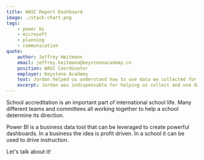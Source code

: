 ```yaml
---
title: WASC Report Dashboard
image: ./stack-chart.png
tags: 
    - power bi
    - microsoft
    - planning
    - communication
quote: 
    author: Jeffrey Heitmann
    email: jeffrey.heitmann@keystoneacademy.cn
    position: WASC Coordinator
    employer: Keystone Academy
    text: Jordan helped us understand how to use data we collected for our WASC review in a way that helped us understand better our challenges and successes as a school. Through the use of Power BI, we were able to mine data in a more profound way to give us answers we were seeking about our student and teacher well-being, professional development an d experiential education program.
    excerpt: Jordan was indispensable for helping us collect and use data to tell our story as a school. Generating the WASC report required a lot of collaboration, and it was brought together with the help of Jordan's data prowess.
---
```


School accreditation is an important part of international school life. Many different teams and committees all working together to help a school determine its direction.

Power BI is a business data tool that can be leveraged to create powerful dashboards. In a business the idea is profit driven. In a school it can be used to drive instruction.

Let's talk about it!
